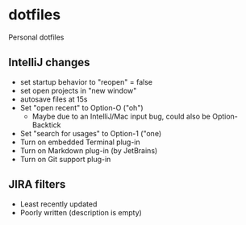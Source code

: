 # dotfiles
Personal dotfiles

## IntelliJ changes

* set startup behavior to "reopen" = false
* set open projects in "new window"
* autosave files at 15s
* Set "open recent" to Option-O ("oh")
  * Maybe due to an IntelliJ/Mac input bug, could also be Option-Backtick
* Set "search for usages" to Option-1 ("one)
* Turn on embedded Terminal plug-in
* Turn on Markdown plug-in (by JetBrains)
* Turn on Git support plug-in

## JIRA filters

* Least recently updated
* Poorly written (description is empty)
